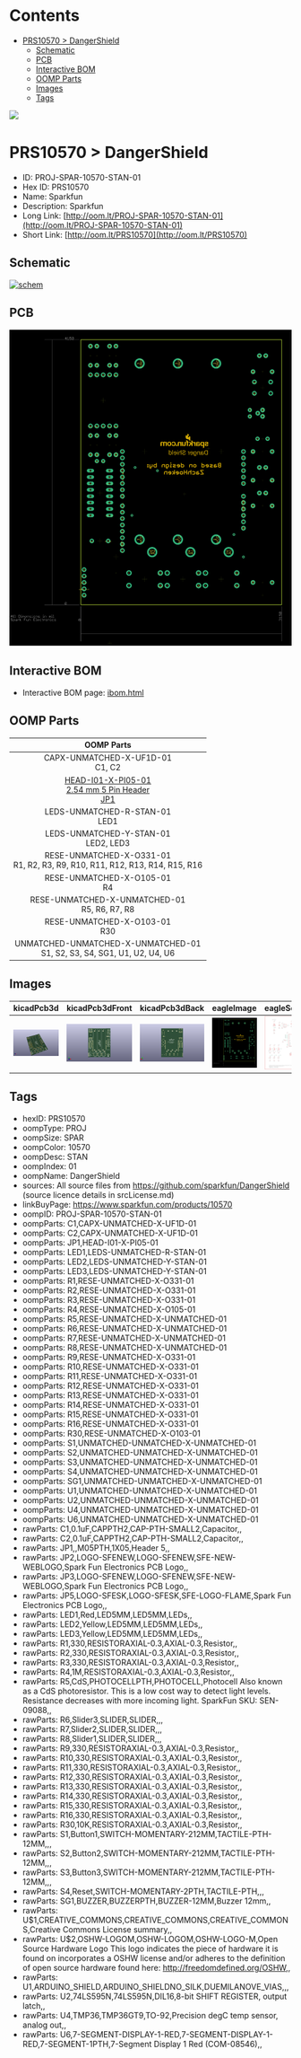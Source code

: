 



Contents
========

* [PRS10570 > DangerShield](#prs10570--dangershield)
	* [Schematic](#schematic)
	* [PCB](#pcb)
	* [Interactive BOM](#interactive-bom)
	* [OOMP Parts](#oomp-parts)
	* [Images](#images)
	* [Tags](#tags)
  
![][im]
# PRS10570 > DangerShield

- ID: PROJ-SPAR-10570-STAN-01
- Hex ID: PRS10570
- Name: Sparkfun
- Description: Sparkfun
- Long Link: [http://oom.lt/PROJ-SPAR-10570-STAN-01](http://oom.lt/PROJ-SPAR-10570-STAN-01)
- Short Link: [http://oom.lt/PRS10570](http://oom.lt/PRS10570)

## Schematic
  
[![schem](eagleSchemImage.png)](eagleSchemImage.png)
## PCB
  
[![pcb](eagleImage.png)](eagleImage.png)
## Interactive BOM

- Interactive BOM page: [ibom.html](https://htmlpreview.github.io/?https://github.com/oomlout/oomlout_OOMP_projects/blob/main/PROJ-SPAR-10570-STAN-01/kicad/bom/ibom.html)

## OOMP Parts
  

|OOMP Parts|
| :---: |
|CAPX-UNMATCHED-X-UF1D-01<BR>C1, C2|
|[HEAD-I01-X-PI05-01<br> 2.54 mm 5 Pin Header<br> JP1](https://github.com/oomlout/oomlout_OOMP_parts/tree/main/HEAD-I01-X-PI05-01/)|
|LEDS-UNMATCHED-R-STAN-01<BR>LED1|
|LEDS-UNMATCHED-Y-STAN-01<BR>LED2, LED3|
|RESE-UNMATCHED-X-O331-01<BR>R1, R2, R3, R9, R10, R11, R12, R13, R14, R15, R16|
|RESE-UNMATCHED-X-O105-01<BR>R4|
|RESE-UNMATCHED-X-UNMATCHED-01<BR>R5, R6, R7, R8|
|RESE-UNMATCHED-X-O103-01<BR>R30|
|UNMATCHED-UNMATCHED-X-UNMATCHED-01<BR>S1, S2, S3, S4, SG1, U1, U2, U4, U6|

## Images
  
  

|kicadPcb3d|kicadPcb3dFront|kicadPcb3dBack|eagleImage|eagleSchemImage|
| :---: | :---: | :---: | :---: | :---: |
|[![kicadPcb3d](kicadPcb3d_140.png)](kicadPcb3d.png)|[![kicadPcb3dFront](kicadPcb3dFront_140.png)](kicadPcb3dFront.png)|[![kicadPcb3dBack](kicadPcb3dBack_140.png)](kicadPcb3dBack.png)|[![eagleImage](eagleImage_140.png)](eagleImage.png)|[![eagleSchemImage](eagleSchemImage_140.png)](eagleSchemImage.png)|

## Tags

- hexID: PRS10570
- oompType: PROJ
- oompSize: SPAR
- oompColor: 10570
- oompDesc: STAN
- oompIndex: 01
- oompName: DangerShield
- sources: All source files from https://github.com/sparkfun/DangerShield (source licence details in srcLicense.md)
- linkBuyPage: https://www.sparkfun.com/products/10570
- oompID: PROJ-SPAR-10570-STAN-01
- oompParts: C1,CAPX-UNMATCHED-X-UF1D-01
- oompParts: C2,CAPX-UNMATCHED-X-UF1D-01
- oompParts: JP1,HEAD-I01-X-PI05-01
- oompParts: LED1,LEDS-UNMATCHED-R-STAN-01
- oompParts: LED2,LEDS-UNMATCHED-Y-STAN-01
- oompParts: LED3,LEDS-UNMATCHED-Y-STAN-01
- oompParts: R1,RESE-UNMATCHED-X-O331-01
- oompParts: R2,RESE-UNMATCHED-X-O331-01
- oompParts: R3,RESE-UNMATCHED-X-O331-01
- oompParts: R4,RESE-UNMATCHED-X-O105-01
- oompParts: R5,RESE-UNMATCHED-X-UNMATCHED-01
- oompParts: R6,RESE-UNMATCHED-X-UNMATCHED-01
- oompParts: R7,RESE-UNMATCHED-X-UNMATCHED-01
- oompParts: R8,RESE-UNMATCHED-X-UNMATCHED-01
- oompParts: R9,RESE-UNMATCHED-X-O331-01
- oompParts: R10,RESE-UNMATCHED-X-O331-01
- oompParts: R11,RESE-UNMATCHED-X-O331-01
- oompParts: R12,RESE-UNMATCHED-X-O331-01
- oompParts: R13,RESE-UNMATCHED-X-O331-01
- oompParts: R14,RESE-UNMATCHED-X-O331-01
- oompParts: R15,RESE-UNMATCHED-X-O331-01
- oompParts: R16,RESE-UNMATCHED-X-O331-01
- oompParts: R30,RESE-UNMATCHED-X-O103-01
- oompParts: S1,UNMATCHED-UNMATCHED-X-UNMATCHED-01
- oompParts: S2,UNMATCHED-UNMATCHED-X-UNMATCHED-01
- oompParts: S3,UNMATCHED-UNMATCHED-X-UNMATCHED-01
- oompParts: S4,UNMATCHED-UNMATCHED-X-UNMATCHED-01
- oompParts: SG1,UNMATCHED-UNMATCHED-X-UNMATCHED-01
- oompParts: U1,UNMATCHED-UNMATCHED-X-UNMATCHED-01
- oompParts: U2,UNMATCHED-UNMATCHED-X-UNMATCHED-01
- oompParts: U4,UNMATCHED-UNMATCHED-X-UNMATCHED-01
- oompParts: U6,UNMATCHED-UNMATCHED-X-UNMATCHED-01
- rawParts: C1,0.1uF,CAPPTH2,CAP-PTH-SMALL2,Capacitor,,
- rawParts: C2,0.1uF,CAPPTH2,CAP-PTH-SMALL2,Capacitor,,
- rawParts: JP1,,M05PTH,1X05,Header 5,,
- rawParts: JP2,LOGO-SFENEW,LOGO-SFENEW,SFE-NEW-WEBLOGO,Spark Fun Electronics PCB Logo,,
- rawParts: JP3,LOGO-SFENEW,LOGO-SFENEW,SFE-NEW-WEBLOGO,Spark Fun Electronics PCB Logo,,
- rawParts: JP5,LOGO-SFESK,LOGO-SFESK,SFE-LOGO-FLAME,Spark Fun Electronics PCB Logo,,
- rawParts: LED1,Red,LED5MM,LED5MM,LEDs,,
- rawParts: LED2,Yellow,LED5MM,LED5MM,LEDs,,
- rawParts: LED3,Yellow,LED5MM,LED5MM,LEDs,,
- rawParts: R1,330,RESISTORAXIAL-0.3,AXIAL-0.3,Resistor,,
- rawParts: R2,330,RESISTORAXIAL-0.3,AXIAL-0.3,Resistor,,
- rawParts: R3,330,RESISTORAXIAL-0.3,AXIAL-0.3,Resistor,,
- rawParts: R4,1M,RESISTORAXIAL-0.3,AXIAL-0.3,Resistor,,
- rawParts: R5,CdS,PHOTOCELLPTH,PHOTOCELL,Photocell Also known as a CdS photoresistor. This is a low cost way to detect light levels. Resistance decreases with more incoming light. SparkFun SKU: SEN-09088,,
- rawParts: R6,Slider3,SLIDER,SLIDER,,,
- rawParts: R7,Slider2,SLIDER,SLIDER,,,
- rawParts: R8,Slider1,SLIDER,SLIDER,,,
- rawParts: R9,330,RESISTORAXIAL-0.3,AXIAL-0.3,Resistor,,
- rawParts: R10,330,RESISTORAXIAL-0.3,AXIAL-0.3,Resistor,,
- rawParts: R11,330,RESISTORAXIAL-0.3,AXIAL-0.3,Resistor,,
- rawParts: R12,330,RESISTORAXIAL-0.3,AXIAL-0.3,Resistor,,
- rawParts: R13,330,RESISTORAXIAL-0.3,AXIAL-0.3,Resistor,,
- rawParts: R14,330,RESISTORAXIAL-0.3,AXIAL-0.3,Resistor,,
- rawParts: R15,330,RESISTORAXIAL-0.3,AXIAL-0.3,Resistor,,
- rawParts: R16,330,RESISTORAXIAL-0.3,AXIAL-0.3,Resistor,,
- rawParts: R30,10K,RESISTORAXIAL-0.3,AXIAL-0.3,Resistor,,
- rawParts: S1,Button1,SWITCH-MOMENTARY-212MM,TACTILE-PTH-12MM,,,
- rawParts: S2,Button2,SWITCH-MOMENTARY-212MM,TACTILE-PTH-12MM,,,
- rawParts: S3,Button3,SWITCH-MOMENTARY-212MM,TACTILE-PTH-12MM,,,
- rawParts: S4,Reset,SWITCH-MOMENTARY-2PTH,TACTILE-PTH,,,
- rawParts: SG1,BUZZER,BUZZERPTH,BUZZER-12MM,Buzzer 12mm,,
- rawParts: U$1,CREATIVE_COMMONS,CREATIVE_COMMONS,CREATIVE_COMMONS,Creative Commons License summary,,
- rawParts: U$2,OSHW-LOGOM,OSHW-LOGOM,OSHW-LOGO-M,Open Source Hardware Logo This logo indicates the piece of hardware it is found on incorporates a OSHW license and/or adheres to the definition of open source hardware found here: http://freedomdefined.org/OSHW,,
- rawParts: U1,ARDUINO_SHIELD,ARDUINO_SHIELDNO_SILK,DUEMILANOVE_VIAS,,,
- rawParts: U2,74LS595N,74LS595N,DIL16,8-bit SHIFT REGISTER, output latch,,
- rawParts: U4,TMP36,TMP36GT9,TO-92,Precision degC temp sensor, analog out,,
- rawParts: U6,7-SEGMENT-DISPLAY-1-RED,7-SEGMENT-DISPLAY-1-RED,7-SEGMENT-1PTH,7-Segment Display 1 Red (COM-08546),,



[im]: kicadPcb3d_450.png
